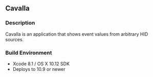 ## Cavalla

### Description

Cavalla is an application that shows event values from arbitrary HID sources.

### Build Environment

* Xcode 8.1 / OS X 10.12 SDK
* Deploys to 10.9 or newer
